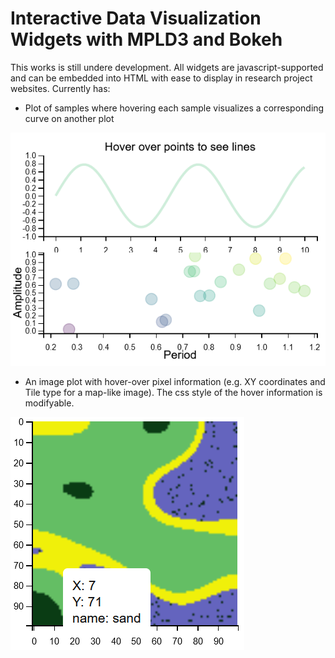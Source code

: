 # Interactive Data Visualization Widgets with MPLD3 and Bokeh

This works is still undere development. All widgets are javascript-supported and can be embedded into HTML with ease to display in research project websites. Currently has: 

- Plot of samples where hovering each sample visualizes a corresponding curve on another plot

![img/hover-lines.PNG](img/hover-lines.PNG)

- An image plot with hover-over pixel information (e.g. XY coordinates and Tile type for a map-like image). The css style of the hover information is modifyable.
 
![img/map-capture.PNG](img/map-capture.PNG)
